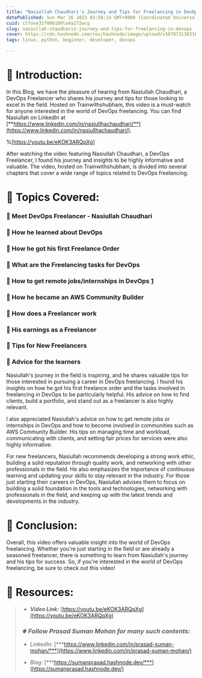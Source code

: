 ```yaml
---
title: "Nasiullah Chaudhari's Journey and Tips for Freelancing in DevOps"
datePublished: Sun Mar 26 2023 03:58:14 GMT+0000 (Coordinated Universal Time)
cuid: clfove31f000109la4a272wcg
slug: nasiullah-chaudharis-journey-and-tips-for-freelancing-in-devops
cover: https://cdn.hashnode.com/res/hashnode/image/upload/v1679731383160/16a2f9ae-71f7-40d0-981f-a0af020c2c58.png
tags: linux, python, beginner, developer, devops

---
```


# **📍 Introduction:**

In this Blog, we have the pleasure of hearing from Nasiullah Chaudhari, a DevOps Freelancer who shares his journey and tips for those looking to excel in the field. Hosted on Trainwithshubham, this video is a must-watch for anyone interested in the world of DevOps freelancing. You can find Nasiullah on LinkedIn at [**https://www.linkedin.com/in/nasiullhachaudhari/**](https://www.linkedin.com/in/nasiullhachaudhari/).

%[https://youtu.be/eKOK3ARQpXg] 

After watching the video featuring Nasiullah Chaudhari, a DevOps Freelancer, I found his journey and insights to be highly informative and valuable. The video, hosted on Trainwithshubham, is divided into several chapters that cover a wide range of topics related to DevOps freelancing.

# **📍** Topics Covered:

### **🔹** Meet DevOps Freelancer - Nasiullah Chaudhari

### **🔹** How he learned about DevOps

### **🔹** How he got his first Freelance Order

### **🔹** What are the Freelancing tasks for DevOps

### **🔹** How to get remote jobs/internships in DevOps [1](https://www.youtube.com/watch?v=eKOK3ARQpXg&t=960s)

### **🔹** How he became an AWS Community Builder

### **🔹** How does a Freelancer work

### **🔹** His earnings as a Freelancer

### **🔹** Tips for New Freelancers

### **🔹** Advice for the learners

Nasiullah's journey in the field is inspiring, and he shares valuable tips for those interested in pursuing a career in DevOps freelancing. I found his insights on how he got his first freelance order and the tasks involved in freelancing in DevOps to be particularly helpful. His advice on how to find clients, build a portfolio, and stand out as a freelancer is also highly relevant.

I also appreciated Nasiullah's advice on how to get remote jobs or internships in DevOps and how to become involved in communities such as AWS Community Builder. His tips on managing time and workload, communicating with clients, and setting fair prices for services were also highly informative.

For new freelancers, Nasiullah recommends developing a strong work ethic, building a solid reputation through quality work, and networking with other professionals in the field. He also emphasizes the importance of continuous learning and updating your skills to stay relevant in the industry. For those just starting their careers in DevOps, Nasiullah advises them to focus on building a solid foundation in the tools and technologies, networking with professionals in the field, and keeping up with the latest trends and developments in the industry.

# **📍 Conclusion:**

Overall, this video offers valuable insight into the world of DevOps freelancing. Whether you're just starting in the field or are already a seasoned freelancer, there is something to learn from Nasiullah's journey and his tips for success. So, if you're interested in the world of DevOps freelancing, be sure to check out this video!

# **📍 Resources:**

> * ***Video Link:*** [https://youtu.be/eKOK3ARQpXg](https://youtu.be/eKOK3ARQpXg)
>     
> 
> ### *⚜ Follow Prasad Suman Mohan for many such contents:*
> 
> * *LinkedIn:* [***https://www.linkedin.com/in/prasad-suman-mohan/***](https://www.linkedin.com/in/prasad-suman-mohan/)
>     
> * *Blog:* [***https://sumanprasad.hashnode.dev/***](https://sumanprasad.hashnode.dev/)
>